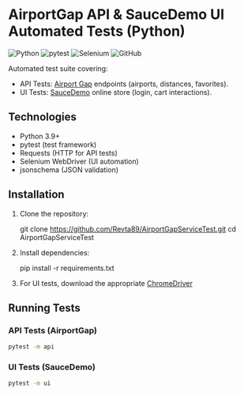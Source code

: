# AirportGap API & SauceDemo UI Automated Tests (Python)

![Python](https://img.shields.io/badge/Python-3.9%2B-blue)
![pytest](https://img.shields.io/badge/pytest-8.0%2B-green)
![Selenium](https://img.shields.io/badge/Selenium-4.0%2B-orange)
![GitHub](https://img.shields.io/github/license/Revta89/AirportGapServiceTest)

Automated test suite covering:
- API Tests: [Airport Gap](https://airportgap.com/) endpoints (airports, distances, favorites).
- UI Tests: [SauceDemo](https://www.saucedemo.com/) online store (login, cart interactions).

## Technologies
- Python 3.9+
- pytest (test framework)
- Requests (HTTP for API tests)
- Selenium WebDriver (UI automation)
- jsonschema (JSON validation)


## Installation
1. Clone the repository:
  
   git clone https://github.com/Revta89/AirportGapServiceTest.git
   cd AirportGapServiceTest
   
2. Install dependencies:
  
   pip install -r requirements.txt
   
3. For UI tests, download the appropriate [ChromeDriver](https://www.selenium.dev/documentation/webdriver/getting_started/install_drivers/) 

## Running Tests
### API Tests (AirportGap)
```bash
pytest -m api
```

### UI Tests (SauceDemo)
```bash
pytest -m ui
```
